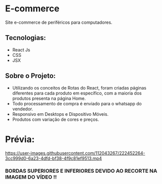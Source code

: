 # E-commerce
<p>Site e-commerce de periféricos para computadores.</p>

## Tecnologias:
<ul>
  <li>React Js</li>
  <li>CSS</li>
  <li>JSX</li>
</ul>

## Sobre o Projeto:
<ul>
<li>Utilizando os conceitos de Rotas do React, foram criadas páginas diferentes para cada produto em específico, com a maioria dos produtos presenta na página Home.</li>
<li>Todo processamento de compra é enviado para o whatsapp do vendedor.</li>
<li>Responsivo em Desktops e Dispositivo Móveis.</li>
<li>Produtos com variação de cores e preços. </li>
</ul>

# Prévia:



https://user-images.githubusercontent.com/112043267/222452264-3cc999d0-6a23-4dfd-bf38-4f9c81ef9513.mp4

### BORDAS SUPERIORES E INFERIORES DEVIDO AO RECORTE NA IMAGEM DO VÍDEO !!
